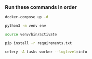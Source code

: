 ### Run these commands in order

```bash
docker-compose up -d
```

```bash
python3 -m venv env
```

```bash
source venv/bin/activate
```

```bash
pip install -r requirements.txt
```

```bash
celery -A tasks worker --loglevel=info
```
